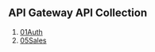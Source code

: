 ## API Gateway API Collection



1. [01Auth](https://github.com/pandit-abhishek1/zoopsedocs/blob/main/backend/01Gateway/03AuthServices.md/00Index.md)
2. [05Sales](https://github.com/pandit-abhishek1/zoopsedocs/blob/main/backend/01Gateway/03AuthServices.md/02.md)


